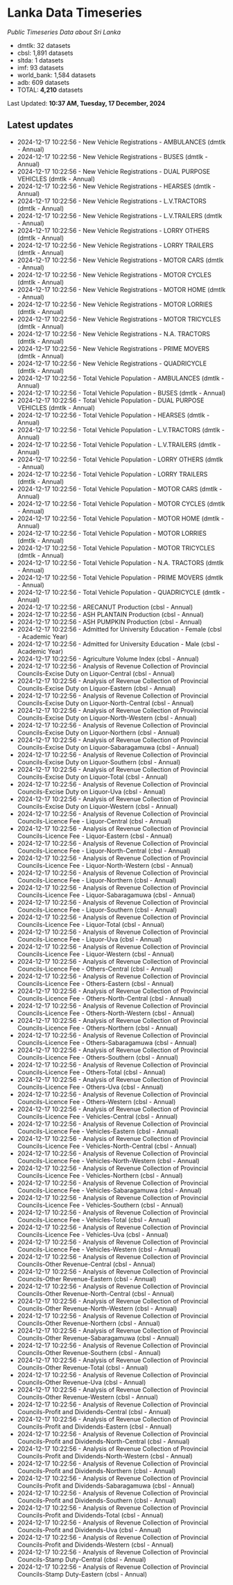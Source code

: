 # Lanka Data Timeseries
*Public Timeseries Data about Sri Lanka*

* dmtlk: 32 datasets
* cbsl: 1,891 datasets
* sltda: 1 datasets
* imf: 93 datasets
* world_bank: 1,584 datasets
* adb: 609 datasets
* TOTAL: **4,210** datasets

Last Updated: **10:37 AM, Tuesday, 17 December, 2024**

## Latest updates

* 2024-12-17 10:22:56 - New Vehicle Registrations - AMBULANCES (dmtlk - Annual)
* 2024-12-17 10:22:56 - New Vehicle Registrations - BUSES (dmtlk - Annual)
* 2024-12-17 10:22:56 - New Vehicle Registrations - DUAL PURPOSE VEHICLES (dmtlk - Annual)
* 2024-12-17 10:22:56 - New Vehicle Registrations - HEARSES (dmtlk - Annual)
* 2024-12-17 10:22:56 - New Vehicle Registrations - L.V.TRACTORS (dmtlk - Annual)
* 2024-12-17 10:22:56 - New Vehicle Registrations - L.V.TRAILERS (dmtlk - Annual)
* 2024-12-17 10:22:56 - New Vehicle Registrations - LORRY OTHERS (dmtlk - Annual)
* 2024-12-17 10:22:56 - New Vehicle Registrations - LORRY TRAILERS (dmtlk - Annual)
* 2024-12-17 10:22:56 - New Vehicle Registrations - MOTOR CARS (dmtlk - Annual)
* 2024-12-17 10:22:56 - New Vehicle Registrations - MOTOR CYCLES (dmtlk - Annual)
* 2024-12-17 10:22:56 - New Vehicle Registrations - MOTOR HOME (dmtlk - Annual)
* 2024-12-17 10:22:56 - New Vehicle Registrations - MOTOR LORRIES (dmtlk - Annual)
* 2024-12-17 10:22:56 - New Vehicle Registrations - MOTOR TRICYCLES (dmtlk - Annual)
* 2024-12-17 10:22:56 - New Vehicle Registrations - N.A. TRACTORS (dmtlk - Annual)
* 2024-12-17 10:22:56 - New Vehicle Registrations - PRIME MOVERS (dmtlk - Annual)
* 2024-12-17 10:22:56 - New Vehicle Registrations - QUADRICYCLE (dmtlk - Annual)
* 2024-12-17 10:22:56 - Total Vehicle Population - AMBULANCES (dmtlk - Annual)
* 2024-12-17 10:22:56 - Total Vehicle Population - BUSES (dmtlk - Annual)
* 2024-12-17 10:22:56 - Total Vehicle Population - DUAL PURPOSE VEHICLES (dmtlk - Annual)
* 2024-12-17 10:22:56 - Total Vehicle Population - HEARSES (dmtlk - Annual)
* 2024-12-17 10:22:56 - Total Vehicle Population - L.V.TRACTORS (dmtlk - Annual)
* 2024-12-17 10:22:56 - Total Vehicle Population - L.V.TRAILERS (dmtlk - Annual)
* 2024-12-17 10:22:56 - Total Vehicle Population - LORRY OTHERS (dmtlk - Annual)
* 2024-12-17 10:22:56 - Total Vehicle Population - LORRY TRAILERS (dmtlk - Annual)
* 2024-12-17 10:22:56 - Total Vehicle Population - MOTOR CARS (dmtlk - Annual)
* 2024-12-17 10:22:56 - Total Vehicle Population - MOTOR CYCLES (dmtlk - Annual)
* 2024-12-17 10:22:56 - Total Vehicle Population - MOTOR HOME (dmtlk - Annual)
* 2024-12-17 10:22:56 - Total Vehicle Population - MOTOR LORRIES (dmtlk - Annual)
* 2024-12-17 10:22:56 - Total Vehicle Population - MOTOR TRICYCLES (dmtlk - Annual)
* 2024-12-17 10:22:56 - Total Vehicle Population - N.A. TRACTORS (dmtlk - Annual)
* 2024-12-17 10:22:56 - Total Vehicle Population - PRIME MOVERS (dmtlk - Annual)
* 2024-12-17 10:22:56 - Total Vehicle Population - QUADRICYCLE (dmtlk - Annual)
* 2024-12-17 10:22:56 - ARECANUT Production (cbsl - Annual)
* 2024-12-17 10:22:56 - ASH PLANTAIN Production (cbsl - Annual)
* 2024-12-17 10:22:56 - ASH PUMPKIN Production (cbsl - Annual)
* 2024-12-17 10:22:56 - Admitted for University Education - Female (cbsl - Academic Year)
* 2024-12-17 10:22:56 - Admitted for University Education - Male (cbsl - Academic Year)
* 2024-12-17 10:22:56 - Agriculture Volume Index (cbsl - Annual)
* 2024-12-17 10:22:56 - Analysis of Revenue Collection of Provincial Councils-Excise Duty on Liquor-Central (cbsl - Annual)
* 2024-12-17 10:22:56 - Analysis of Revenue Collection of Provincial Councils-Excise Duty on Liquor-Eastern (cbsl - Annual)
* 2024-12-17 10:22:56 - Analysis of Revenue Collection of Provincial Councils-Excise Duty on Liquor-North-Central (cbsl - Annual)
* 2024-12-17 10:22:56 - Analysis of Revenue Collection of Provincial Councils-Excise Duty on Liquor-North-Western (cbsl - Annual)
* 2024-12-17 10:22:56 - Analysis of Revenue Collection of Provincial Councils-Excise Duty on Liquor-Northern (cbsl - Annual)
* 2024-12-17 10:22:56 - Analysis of Revenue Collection of Provincial Councils-Excise Duty on Liquor-Sabaragamuwa (cbsl - Annual)
* 2024-12-17 10:22:56 - Analysis of Revenue Collection of Provincial Councils-Excise Duty on Liquor-Southern (cbsl - Annual)
* 2024-12-17 10:22:56 - Analysis of Revenue Collection of Provincial Councils-Excise Duty on Liquor-Total (cbsl - Annual)
* 2024-12-17 10:22:56 - Analysis of Revenue Collection of Provincial Councils-Excise Duty on Liquor-Uva (cbsl - Annual)
* 2024-12-17 10:22:56 - Analysis of Revenue Collection of Provincial Councils-Excise Duty on Liquor-Western (cbsl - Annual)
* 2024-12-17 10:22:56 - Analysis of Revenue Collection of Provincial Councils-Licence Fee - Liquor-Central (cbsl - Annual)
* 2024-12-17 10:22:56 - Analysis of Revenue Collection of Provincial Councils-Licence Fee - Liquor-Eastern (cbsl - Annual)
* 2024-12-17 10:22:56 - Analysis of Revenue Collection of Provincial Councils-Licence Fee - Liquor-North-Central (cbsl - Annual)
* 2024-12-17 10:22:56 - Analysis of Revenue Collection of Provincial Councils-Licence Fee - Liquor-North-Western (cbsl - Annual)
* 2024-12-17 10:22:56 - Analysis of Revenue Collection of Provincial Councils-Licence Fee - Liquor-Northern (cbsl - Annual)
* 2024-12-17 10:22:56 - Analysis of Revenue Collection of Provincial Councils-Licence Fee - Liquor-Sabaragamuwa (cbsl - Annual)
* 2024-12-17 10:22:56 - Analysis of Revenue Collection of Provincial Councils-Licence Fee - Liquor-Southern (cbsl - Annual)
* 2024-12-17 10:22:56 - Analysis of Revenue Collection of Provincial Councils-Licence Fee - Liquor-Total (cbsl - Annual)
* 2024-12-17 10:22:56 - Analysis of Revenue Collection of Provincial Councils-Licence Fee - Liquor-Uva (cbsl - Annual)
* 2024-12-17 10:22:56 - Analysis of Revenue Collection of Provincial Councils-Licence Fee - Liquor-Western (cbsl - Annual)
* 2024-12-17 10:22:56 - Analysis of Revenue Collection of Provincial Councils-Licence Fee - Others-Central (cbsl - Annual)
* 2024-12-17 10:22:56 - Analysis of Revenue Collection of Provincial Councils-Licence Fee - Others-Eastern (cbsl - Annual)
* 2024-12-17 10:22:56 - Analysis of Revenue Collection of Provincial Councils-Licence Fee - Others-North-Central (cbsl - Annual)
* 2024-12-17 10:22:56 - Analysis of Revenue Collection of Provincial Councils-Licence Fee - Others-North-Western (cbsl - Annual)
* 2024-12-17 10:22:56 - Analysis of Revenue Collection of Provincial Councils-Licence Fee - Others-Northern (cbsl - Annual)
* 2024-12-17 10:22:56 - Analysis of Revenue Collection of Provincial Councils-Licence Fee - Others-Sabaragamuwa (cbsl - Annual)
* 2024-12-17 10:22:56 - Analysis of Revenue Collection of Provincial Councils-Licence Fee - Others-Southern (cbsl - Annual)
* 2024-12-17 10:22:56 - Analysis of Revenue Collection of Provincial Councils-Licence Fee - Others-Total (cbsl - Annual)
* 2024-12-17 10:22:56 - Analysis of Revenue Collection of Provincial Councils-Licence Fee - Others-Uva (cbsl - Annual)
* 2024-12-17 10:22:56 - Analysis of Revenue Collection of Provincial Councils-Licence Fee - Others-Western (cbsl - Annual)
* 2024-12-17 10:22:56 - Analysis of Revenue Collection of Provincial Councils-Licence Fee - Vehicles-Central (cbsl - Annual)
* 2024-12-17 10:22:56 - Analysis of Revenue Collection of Provincial Councils-Licence Fee - Vehicles-Eastern (cbsl - Annual)
* 2024-12-17 10:22:56 - Analysis of Revenue Collection of Provincial Councils-Licence Fee - Vehicles-North-Central (cbsl - Annual)
* 2024-12-17 10:22:56 - Analysis of Revenue Collection of Provincial Councils-Licence Fee - Vehicles-North-Western (cbsl - Annual)
* 2024-12-17 10:22:56 - Analysis of Revenue Collection of Provincial Councils-Licence Fee - Vehicles-Northern (cbsl - Annual)
* 2024-12-17 10:22:56 - Analysis of Revenue Collection of Provincial Councils-Licence Fee - Vehicles-Sabaragamuwa (cbsl - Annual)
* 2024-12-17 10:22:56 - Analysis of Revenue Collection of Provincial Councils-Licence Fee - Vehicles-Southern (cbsl - Annual)
* 2024-12-17 10:22:56 - Analysis of Revenue Collection of Provincial Councils-Licence Fee - Vehicles-Total (cbsl - Annual)
* 2024-12-17 10:22:56 - Analysis of Revenue Collection of Provincial Councils-Licence Fee - Vehicles-Uva (cbsl - Annual)
* 2024-12-17 10:22:56 - Analysis of Revenue Collection of Provincial Councils-Licence Fee - Vehicles-Western (cbsl - Annual)
* 2024-12-17 10:22:56 - Analysis of Revenue Collection of Provincial Councils-Other Revenue-Central (cbsl - Annual)
* 2024-12-17 10:22:56 - Analysis of Revenue Collection of Provincial Councils-Other Revenue-Eastern (cbsl - Annual)
* 2024-12-17 10:22:56 - Analysis of Revenue Collection of Provincial Councils-Other Revenue-North-Central (cbsl - Annual)
* 2024-12-17 10:22:56 - Analysis of Revenue Collection of Provincial Councils-Other Revenue-North-Western (cbsl - Annual)
* 2024-12-17 10:22:56 - Analysis of Revenue Collection of Provincial Councils-Other Revenue-Northern (cbsl - Annual)
* 2024-12-17 10:22:56 - Analysis of Revenue Collection of Provincial Councils-Other Revenue-Sabaragamuwa (cbsl - Annual)
* 2024-12-17 10:22:56 - Analysis of Revenue Collection of Provincial Councils-Other Revenue-Southern (cbsl - Annual)
* 2024-12-17 10:22:56 - Analysis of Revenue Collection of Provincial Councils-Other Revenue-Total (cbsl - Annual)
* 2024-12-17 10:22:56 - Analysis of Revenue Collection of Provincial Councils-Other Revenue-Uva (cbsl - Annual)
* 2024-12-17 10:22:56 - Analysis of Revenue Collection of Provincial Councils-Other Revenue-Western (cbsl - Annual)
* 2024-12-17 10:22:56 - Analysis of Revenue Collection of Provincial Councils-Profit and Dividends-Central (cbsl - Annual)
* 2024-12-17 10:22:56 - Analysis of Revenue Collection of Provincial Councils-Profit and Dividends-Eastern (cbsl - Annual)
* 2024-12-17 10:22:56 - Analysis of Revenue Collection of Provincial Councils-Profit and Dividends-North-Central (cbsl - Annual)
* 2024-12-17 10:22:56 - Analysis of Revenue Collection of Provincial Councils-Profit and Dividends-North-Western (cbsl - Annual)
* 2024-12-17 10:22:56 - Analysis of Revenue Collection of Provincial Councils-Profit and Dividends-Northern (cbsl - Annual)
* 2024-12-17 10:22:56 - Analysis of Revenue Collection of Provincial Councils-Profit and Dividends-Sabaragamuwa (cbsl - Annual)
* 2024-12-17 10:22:56 - Analysis of Revenue Collection of Provincial Councils-Profit and Dividends-Southern (cbsl - Annual)
* 2024-12-17 10:22:56 - Analysis of Revenue Collection of Provincial Councils-Profit and Dividends-Total (cbsl - Annual)
* 2024-12-17 10:22:56 - Analysis of Revenue Collection of Provincial Councils-Profit and Dividends-Uva (cbsl - Annual)
* 2024-12-17 10:22:56 - Analysis of Revenue Collection of Provincial Councils-Profit and Dividends-Western (cbsl - Annual)
* 2024-12-17 10:22:56 - Analysis of Revenue Collection of Provincial Councils-Stamp Duty-Central (cbsl - Annual)
* 2024-12-17 10:22:56 - Analysis of Revenue Collection of Provincial Councils-Stamp Duty-Eastern (cbsl - Annual)